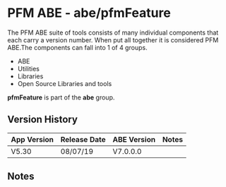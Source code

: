 # PFM ABE - abe/pfmFeature

The PFM ABE suite of tools consists of many individual components that each carry a version number.  When put all together it is considered PFM ABE.The components can fall into 1 of 4 groups.
- ABE
- Utilities
- Libraries
- Open Source Libraries and tools

**pfmFeature** is part of the **abe** group.

## Version History

|App Version|Release Date|ABE Version|Notes|
|-------|------------|-----|---|
|V5.30|08/07/19|V7.0.0.0|  |

## Notes
